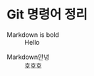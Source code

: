 # Git 명령어 정리

<dl>
  <dt>Markdown is bold</dt>
   <dd>Hello</dd>
</dl>


  <dt>Markdown안녕</dt>
  <dd>호호호</dd>





  

